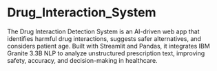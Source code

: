 # Drug_Interaction_System
The Drug Interaction Detection System is an AI-driven web app that identifies harmful drug interactions, suggests safer alternatives, and considers patient age. Built with Streamlit and Pandas, it integrates IBM Granite 3.3B NLP to analyze unstructured prescription text, improving safety, accuracy, and decision-making in healthcare.
